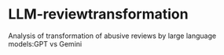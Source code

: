 # LLM-reviewtransformation
Analysis of transformation of abusive reviews by large language models:GPT vs Gemini 

